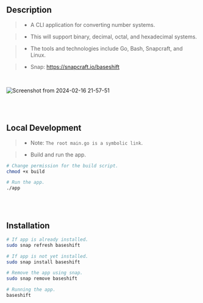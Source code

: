 ## Description
> - A CLI application for converting number systems.

> - This will support binary, decimal, octal, and hexadecimal systems.

> - The tools and technologies include Go, Bash, Snapcraft, and Linux.

> - Snap: https://snapcraft.io/baseshift

<br />

![Screenshot from 2024-02-16 21-57-51](https://github.com/kentlouisetonino/baseshift/assets/69438999/62bffd01-0cc2-4a84-a41d-6a7fae23459b)


<br />
<br />



## Local Development
> - Note: `The root main.go is a symbolic link`.

> - Build and run the app.

```bash
# Change permission for the build script.
chmod +x build

# Run the app.
./app
```

<br />
<br />



## Installation
```bash
# If app is already installed.
sudo snap refresh baseshift

# If app is not yet installed.
sudo snap install baseshift

# Remove the app using snap.
sudo snap remove baseshift

# Running the app.
baseshift
```

